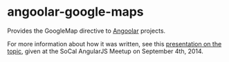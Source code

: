 angoolar-google-maps
====================

Provides the GoogleMap directive to [Angoolar](github.com/OlenDavis/angoolar) projects.

For more information about how it was written, see this [presentation on the topic](https://docs.google.com/presentation/d/1qhy0_IiqV2bRKPF1brns7r9d0cyB5-gzSB93Cl97OHU/edit?usp=sharing),
given at the SoCal AngularJS Meetup on September 4th, 2014.
